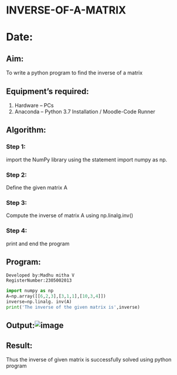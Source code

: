 # INVERSE-OF-A-MATRIX
# Date:
## Aim:
To write a python program to find the inverse of a matrix
## Equipment’s required:
1. 	Hardware – PCs
2. 	Anaconda – Python 3.7 Installation / Moodle-Code Runner
## Algorithm:
### Step 1:
import the NumPy library using the statement import numpy as np. 
### Step 2:
Define the given matrix A 
### Step 3:
Compute the inverse of matrix A using np.linalg.inv()
### Step 4:
print and end the program

## Program:
```
Developed by:Madhu mitha V
RegisterNumber:2305002013
```
```python
import numpy as np
A=np.array([[6,2,3],[3,1,1],[10,3,4]])
inverse=np.linalg. inv(A)
print('The inverse of the given matrix is',inverse)
```
## Output:![image](https://github.com/Madhumitha2006/INVERSE-OF-A-MATRIX/assets/155508589/b9ad1f62-09ac-4df8-afa1-1498faca9b45)


## Result:
Thus the inverse of given matrix is successfully solved using python program
